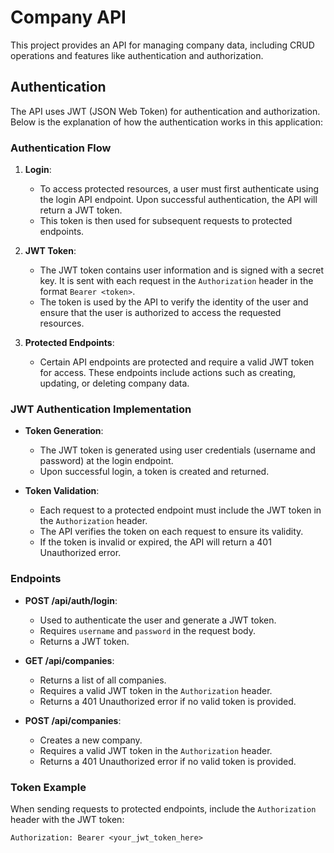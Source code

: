 # Company API

This project provides an API for managing company data, including CRUD operations and features like authentication and authorization.

## Authentication

The API uses JWT (JSON Web Token) for authentication and authorization. Below is the explanation of how the authentication works in this application:

### Authentication Flow

1. **Login**:
   - To access protected resources, a user must first authenticate using the login API endpoint. Upon successful authentication, the API will return a JWT token.
   - This token is then used for subsequent requests to protected endpoints.

2. **JWT Token**:
   - The JWT token contains user information and is signed with a secret key. It is sent with each request in the `Authorization` header in the format `Bearer <token>`.
   - The token is used by the API to verify the identity of the user and ensure that the user is authorized to access the requested resources.

3. **Protected Endpoints**:
   - Certain API endpoints are protected and require a valid JWT token for access. These endpoints include actions such as creating, updating, or deleting company data.

### JWT Authentication Implementation

- **Token Generation**: 
  - The JWT token is generated using user credentials (username and password) at the login endpoint.
  - Upon successful login, a token is created and returned.

- **Token Validation**:
  - Each request to a protected endpoint must include the JWT token in the `Authorization` header.
  - The API verifies the token on each request to ensure its validity.
  - If the token is invalid or expired, the API will return a 401 Unauthorized error.

### Endpoints

- **POST /api/auth/login**:
  - Used to authenticate the user and generate a JWT token.
  - Requires `username` and `password` in the request body.
  - Returns a JWT token.

- **GET /api/companies**:
  - Returns a list of all companies.
  - Requires a valid JWT token in the `Authorization` header.
  - Returns a 401 Unauthorized error if no valid token is provided.

- **POST /api/companies**:
  - Creates a new company.
  - Requires a valid JWT token in the `Authorization` header.
  - Returns a 401 Unauthorized error if no valid token is provided.

### Token Example

When sending requests to protected endpoints, include the `Authorization` header with the JWT token:

```http
Authorization: Bearer <your_jwt_token_here>
